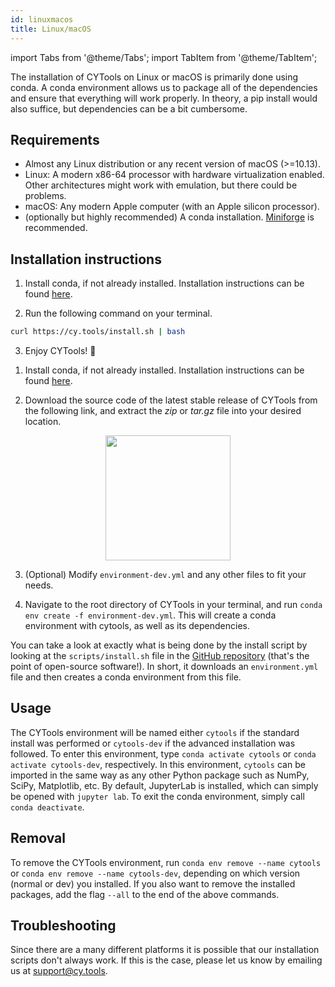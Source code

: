 ```yaml
---
id: linuxmacos
title: Linux/macOS
---
```


import Tabs from '@theme/Tabs';
import TabItem from '@theme/TabItem';

The installation of CYTools on Linux or macOS is primarily done using conda. A conda environment allows us to package all of the dependencies and ensure that everything will work properly. In theory, a pip install would also suffice, but dependencies can be a bit cumbersome.

## Requirements

- Almost any Linux distribution or any recent version of macOS (>=10.13).
- Linux: A modern x86-64 processor with hardware virtualization enabled. Other architectures might work with emulation, but there could be problems.
- macOS: Any modern Apple computer (with an Apple silicon processor).
- (optionally but highly recommended) A conda installation. [Miniforge](https://conda-forge.org/) is recommended.

## Installation instructions

<Tabs>
<TabItem value="easy" label="Easy installation" default>

1. Install conda, if not already installed. Installation instructions can be found [here](https://conda-forge.org/download/).

2. Run the following command on your terminal.
```bash
curl https://cy.tools/install.sh | bash
```

3. Enjoy CYTools! 🎉

</TabItem>
<TabItem value="advanced" label="Advanced installation">

1. Install conda, if not already installed. Installation instructions can be found [here](https://conda-forge.org/download/).

2. Download the source code of the latest stable release of CYTools from the following link, and extract the *zip* or *tar.gz* file into your desired location.
<p align="center">
    <a href="https://github.com/LiamMcAllisterGroup/cytools/releases"><img src={'/img/download.png'} width="200"/></a>
</p>

3. (Optional) Modify `environment-dev.yml` and any other files to fit your needs.

4. Navigate to the root directory of CYTools in your terminal, and run `conda env create -f environment-dev.yml`. This will create a conda environment with cytools, as well as its dependencies.

</TabItem>
</Tabs>

You can take a look at exactly what is being done by the install script by looking at the `scripts/install.sh` file in the [GitHub repository](https://github.com/LiamMcAllisterGroup/cytools) (that's the point of open-source software!). In short, it downloads an `environment.yml` file and then creates a conda environment from this file.

## Usage

The CYTools environment will be named either `cytools` if the standard install was performed or `cytools-dev` if the advanced installation was followed. To enter this environment, type `conda activate cytools` or `conda activate cytools-dev`, respectively. In this environment, `cytools` can be imported in the same way as any other Python package such as NumPy, SciPy, Matplotlib, etc. By default, JupyterLab is installed, which can simply be opened with `jupyter lab`. To exit the conda environment, simply call `conda deactivate`.

## Removal
To remove the CYTools environment, run `conda env remove --name cytools` or `conda env remove --name cytools-dev`, depending on which version (normal or dev) you installed. If you also want to remove the installed packages, add the flag `--all` to the end of the above commands.

## Troubleshooting

Since there are a many different platforms it is possible that our installation scripts don't always work. If this is the case, please let us know by emailing us at [support@cy.tools](mailto:support@cy.tools).

